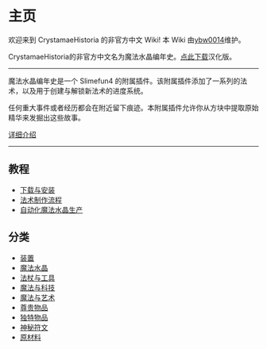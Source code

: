 # 主页

欢迎来到 CrystamaeHistoria 的非官方中文 Wiki! 本 Wiki 由[ybw0014](https://github.com/ybw0014)维护。

CrystamaeHistoria的非官方中文名为魔法水晶编年史。[点此下载](./Install)汉化版。

---

魔法水晶编年史是一个 Slimefun4 的附属插件。该附属插件添加了一系列的法术，以及用于创建与解锁新法术的进度系统。

任何重大事件或者经历都会在附近留下痕迹。本附属插件允许你从方块中提取原始精华来发掘出这些故事。

[详细介绍](./Introduction)

---

## 教程

- [下载与安装](./Install)
- [法术制作流程](./Spell-Crafting)
- [自动化魔法水晶生产](./Automate-Crystamae)

## 分类

- [装置](./Mechanisms)
- [魔法水晶](./What-is-Crystamae)
- [法杖与工具](./Tools)
- [魔法与科技](./Gadgets)
- [魔法与艺术](./Artistic-Items)
- [尊贵物品](./Exalted-Items)
- [独特物品](./Uniques)
- [神秘符文](./Runes)
- [原材料](./Materials)
